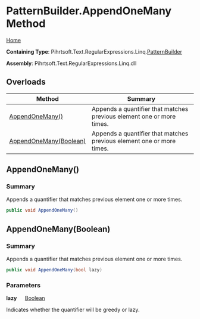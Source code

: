 # PatternBuilder\.AppendOneMany Method

[Home](../../../../../../README.md)

**Containing Type**: Pihrtsoft\.Text\.RegularExpressions\.Linq\.[PatternBuilder](../README.md)

**Assembly**: Pihrtsoft\.Text\.RegularExpressions\.Linq\.dll

## Overloads

| Method | Summary |
| ------ | ------- |
| [AppendOneMany()](#Pihrtsoft_Text_RegularExpressions_Linq_PatternBuilder_AppendOneMany) | Appends a quantifier that matches previous element one or more times\. |
| [AppendOneMany(Boolean)](#Pihrtsoft_Text_RegularExpressions_Linq_PatternBuilder_AppendOneMany_System_Boolean_) | Appends a quantifier that matches previous element one or more times\. |

## AppendOneMany\(\) <a name="Pihrtsoft_Text_RegularExpressions_Linq_PatternBuilder_AppendOneMany"></a>

### Summary

Appends a quantifier that matches previous element one or more times\.

```csharp
public void AppendOneMany()
```

## AppendOneMany\(Boolean\) <a name="Pihrtsoft_Text_RegularExpressions_Linq_PatternBuilder_AppendOneMany_System_Boolean_"></a>

### Summary

Appends a quantifier that matches previous element one or more times\.

```csharp
public void AppendOneMany(bool lazy)
```

### Parameters

**lazy** &emsp; [Boolean](https://docs.microsoft.com/en-us/dotnet/api/system.boolean)

Indicates whether the quantifier will be greedy or lazy\.